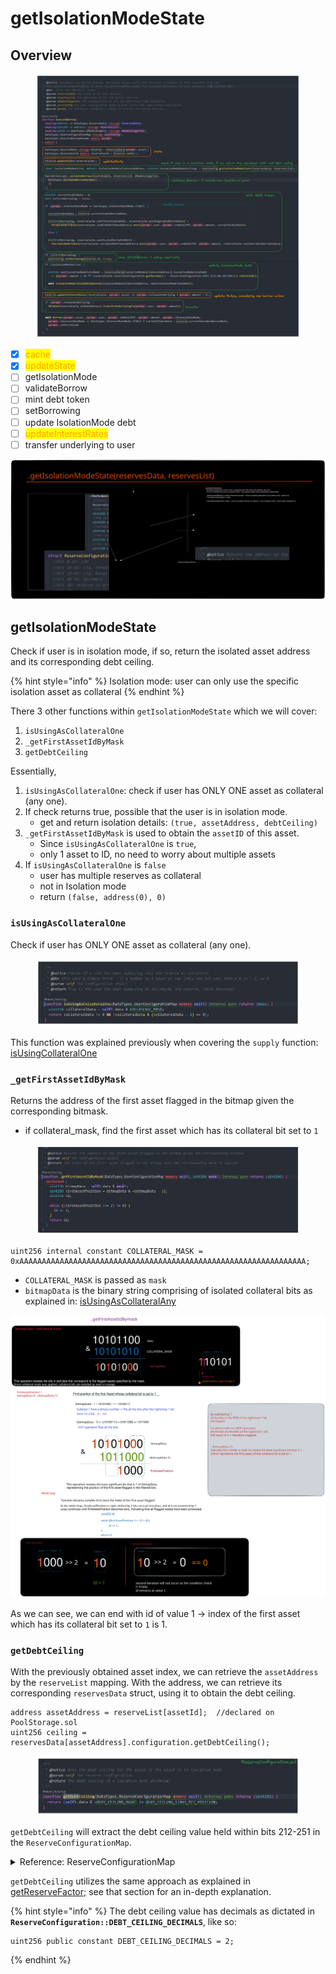 # getIsolationModeState

## Overview

<figure><img src="../../.gitbook/assets/image (39).png" alt=""><figcaption></figcaption></figure>

* [x] <mark style="color:orange;">cache</mark>
* [x] <mark style="color:orange;">updateState</mark>
* [ ] getIsolationMode
* [ ] validateBorrow
* [ ] mint debt token
* [ ] setBorrowing&#x20;
* [ ] update IsolationMode debt
* [ ] <mark style="color:orange;">updateInterestRates</mark>
* [ ] transfer underlying to user

<img src="../../.gitbook/assets/file.excalidraw (6).svg" alt="" class="gitbook-drawing">

## getIsolationModeState

Check if user is in isolation mode, if so, return the isolated asset address and its corresponding debt ceiling.

{% hint style="info" %}
Isolation mode: user can only use the specific isolation asset as collateral
{% endhint %}

There 3 other functions within `getIsolationModeState` which we will cover:

1. `isUsingAsCollateralOne`
2. `_getFirstAssetIdByMask`
3. `getDebtCeiling`

Essentially,&#x20;

1. `isUsingAsCollateralOne`: check if user has ONLY ONE asset as collateral (any one).
2. If check returns true, possible that the user is in isolation mode.
   * get and return isolation details: `(true, assetAddress, debtCeiling)`
3. `_getFirstAssetIdByMask` is used to obtain the `assetID` of this asset.&#x20;
   * Since `isUsingAsCollateralOne` is `true`,&#x20;
   * only 1 asset to ID, no need to worry about multiple assets
4. If `isUsingAsCollateralOne` is `false`&#x20;
   * user has multiple reserves as collateral&#x20;
   * not in Isolation mode&#x20;
   * return `(false, address(0), 0)`

### `isUsingAsCollateralOne`

Check if user has ONLY ONE asset as collateral (any one).

<figure><img src="../../.gitbook/assets/image (60).png" alt=""><figcaption></figcaption></figure>

This function was explained previously when covering the `supply` function: [isUsingCollateralOne](../supply/isfirstsupply/isusingascollateralone-isusingascollateralany.md#isusingcollateralone)

### `_getFirstAssetIdByMask`

Returns the address of the first asset flagged in the bitmap given the corresponding bitmask.

* if collateral\_mask, find the first asset which has its collateral bit set to `1`

<figure><img src="../../.gitbook/assets/image (47).png" alt=""><figcaption></figcaption></figure>

```solidity
uint256 internal constant COLLATERAL_MASK = 
0xAAAAAAAAAAAAAAAAAAAAAAAAAAAAAAAAAAAAAAAAAAAAAAAAAAAAAAAAAAAAAAAA;
```

* `COLLATERAL_MASK` is passed as `mask`
* `bitmapData` is the binary string comprising of isolated collateral bits as explained in: [isUsingAsCollateralAny](../supply/isfirstsupply/isusingascollateralone-isusingascollateralany.md#isusingascollateralany)&#x20;

<img src="../../.gitbook/assets/file.excalidraw (8).svg" alt="" class="gitbook-drawing">

As we can see, we can end with id of value 1 -> index of the first asset which has its collateral bit set to `1` is 1.&#x20;

### `getDebtCeiling`

With the previously obtained asset index, we can retrieve the `assetAddress` by the `reserveList` mapping. With the address, we can retrieve its corresponding `reservesData` struct, using it to obtain the debt ceiling.

```solidity
address assetAddress = reserveList[assetId];  //declared on PoolStorage.sol
uint256 ceiling = reservesData[assetAddress].configuration.getDebtCeiling();
```

<figure><img src="../../.gitbook/assets/image (215).png" alt=""><figcaption></figcaption></figure>

`getDebtCeiling` will extract the debt ceiling value held within bits 212-251 in the `ReserveConfigurationMap`.

<details>

<summary>Reference: ReserveConfigurationMap</summary>

![](<../../.gitbook/assets/image (229).png>)

</details>

`getDebtCeiling` utilizes the same approach as explained in [getReserveFactor](../../primer/bitmap-and-masks/#getreservefactor); see that section for an in-depth explanation.

{% hint style="info" %}
The debt ceiling value has decimals as dictated in **`ReserveConfiguration::DEBT_CEILING_DECIMALS`**, like so:

```solidity
uint256 public constant DEBT_CEILING_DECIMALS = 2;
```
{% endhint %}

